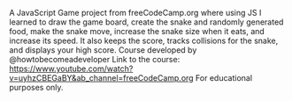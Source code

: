 A JavaScript Game project from freeCodeCamp.org where using JS I learned to draw the game board, create the snake and randomly generated food, make the snake move, increase the snake size when it eats, and increase its speed. 
It also keeps the score, tracks collisions for the snake, and displays your high score. 
Course developed by @howtobecomeadeveloper
Link to the course: https://www.youtube.com/watch?v=uyhzCBEGaBY&ab_channel=freeCodeCamp.org
For educational purposes only. 
